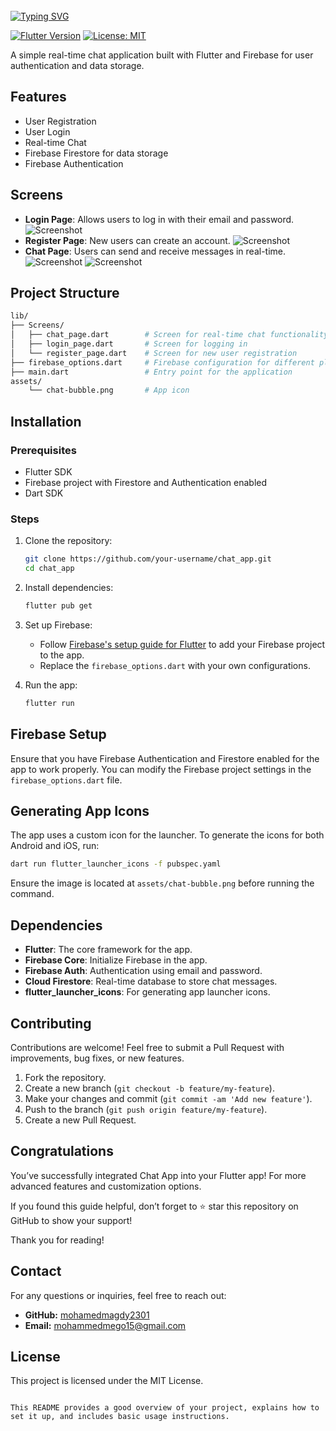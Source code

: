 <br clear="both">
<a href="https://git.io/typing-svg"><img src="https://readme-typing-svg.demolab.com?font=Protest+Guerrilla&weight=900&size=45&pause=1000&color=F78918&width=835&height=100&lines=Chat+App+%F0%9F%98%8A%E2%9C%8C%EF%B8%8F" alt="Typing SVG" /></a>
<br clear="both">


[![Flutter Version](https://img.shields.io/badge/Flutter-v3.0-blue.svg)](https://flutter.dev/)
[![License: MIT](https://img.shields.io/badge/License-MIT-yellow.svg)](https://opensource.org/licenses/MIT)

A simple real-time chat application built with Flutter and Firebase for user authentication and data storage.

## Features

- User Registration
- User Login
- Real-time Chat
- Firebase Firestore for data storage
- Firebase Authentication

## Screens

- **Login Page**: Allows users to log in with their email and password.
![Screenshot](assets/Login_Screenshot.png)
- **Register Page**: New users can create an account.
![Screenshot](assets/Register_Screenshot.png)
- **Chat Page**: Users can send and receive messages in real-time.
![Screenshot](assets/Chat_Screenshot_1.png)
![Screenshot](assets/Chat_Screenshot_2.png)



## Project Structure

```bash
lib/
├── Screens/
│   ├── chat_page.dart        # Screen for real-time chat functionality
│   ├── login_page.dart       # Screen for logging in
│   └── register_page.dart    # Screen for new user registration
├── firebase_options.dart     # Firebase configuration for different platforms
├── main.dart                 # Entry point for the application
assets/
    └── chat-bubble.png       # App icon
```

## Installation

### Prerequisites

- Flutter SDK
- Firebase project with Firestore and Authentication enabled
- Dart SDK

### Steps

1. Clone the repository:
    ```bash
    git clone https://github.com/your-username/chat_app.git
    cd chat_app
    ```

2. Install dependencies:
    ```bash
    flutter pub get
    ```

3. Set up Firebase:
    - Follow [Firebase's setup guide for Flutter](https://firebase.flutter.dev/docs/overview) to add your Firebase project to the app.
    - Replace the `firebase_options.dart` with your own configurations.

4. Run the app:
    ```bash
    flutter run
    ```

## Firebase Setup

Ensure that you have Firebase Authentication and Firestore enabled for the app to work properly. You can modify the Firebase project settings in the `firebase_options.dart` file.

## Generating App Icons

The app uses a custom icon for the launcher. To generate the icons for both Android and iOS, run:

```bash
dart run flutter_launcher_icons -f pubspec.yaml
```

Ensure the image is located at `assets/chat-bubble.png` before running the command.

## Dependencies

- **Flutter**: The core framework for the app.
- **Firebase Core**: Initialize Firebase in the app.
- **Firebase Auth**: Authentication using email and password.
- **Cloud Firestore**: Real-time database to store chat messages.
- **flutter_launcher_icons**: For generating app launcher icons.

## Contributing

Contributions are welcome! Feel free to submit a Pull Request with improvements, bug fixes, or new features.

1. Fork the repository.
2. Create a new branch (`git checkout -b feature/my-feature`).
3. Make your changes and commit (`git commit -am 'Add new feature'`).
4. Push to the branch (`git push origin feature/my-feature`).
5. Create a new Pull Request.

## Congratulations

You’ve successfully integrated Chat App into your Flutter app! For more advanced features and customization options.

If you found this guide helpful, don’t forget to ⭐ star this repository on GitHub to show your support!

Thank you for reading!

## Contact

For any questions or inquiries, feel free to reach out:

- **GitHub:** [mohamedmagdy2301](https://github.com/mohamedmagdy2301)
- **Email:** [mohammedmego15@gmail.com](mohammedmego15@gmail.com)

## License

This project is licensed under the MIT License.
```

This README provides a good overview of your project, explains how to set it up, and includes basic usage instructions.
